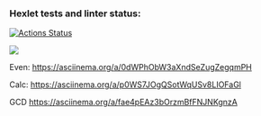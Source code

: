 ### Hexlet tests and linter status:
[![Actions Status](https://github.com/StacyBeb/java-project-61/workflows/hexlet-check/badge.svg)](https://github.com/StacyBeb/java-project-61/actions)

<a href="https://codeclimate.com/github/StacyBeb/java-project-61/maintainability"><img src="https://api.codeclimate.com/v1/badges/36d3860a197a0204ed12/maintainability" /></a>

Even:
https://asciinema.org/a/0dWPhObW3aXndSeZugZegqmPH

Calc:
https://asciinema.org/a/p0WS7JOgQSotWqUSv8LIOFaGl

GCD
https://asciinema.org/a/fae4pEAz3bOrzmBfFNJNKgnzA
